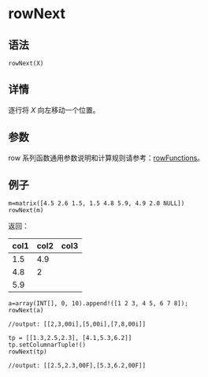 # rowNext

## 语法

`rowNext(X)`

## 详情

逐行将 *X* 向左移动一个位置。

## 参数

row 系列函数通用参数说明和计算规则请参考：[rowFunctions](../themes/rowFunctions.md)。

## 例子

```
m=matrix([4.5 2.6 1.5, 1.5 4.8 5.9, 4.9 2.0 NULL])
rowNext(m)
```

返回：

| col1 | col2 | col3 |
| --- | --- | --- |
| 1.5 | 4.9 |  |
| 4.8 | 2 |  |
| 5.9 |  |  |

```
a=array(INT[], 0, 10).append!([1 2 3, 4 5, 6 7 8]);
rowNext(a)

//output: [[2,3,00i],[5,00i],[7,8,00i]]

tp = [[1.3,2.5,2.3], [4.1,5.3,6.2]]
tp.setColumnarTuple!()
rowNext(tp)

//output: [[2.5,2.3,00F],[5.3,6.2,00F]]
```

